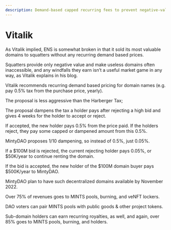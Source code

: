 ```yaml
---
description: Demand-based capped recurring fees to prevent negative-value squatting
---
```


# Vitalik

As Vitalik implied, ENS is somewhat broken in that it sold its most valuable domains to squatters without any recurring demand based prices.&#x20;

Squatters provide only negative value and make useless domains often inaccessible, and any windfalls they earn isn’t a useful market game in any way, as Vitalik explains in his blog.&#x20;

Vitalik recommends recurring demand based pricing for domain names (e.g. pay 0.5% tax from the purchase price, yearly).&#x20;

The proposal is less aggressive than the Harberger Tax;&#x20;

The proposal dampens the tax a holder pays after rejecting a high bid and gives 4 weeks for the holder to accept or reject.&#x20;

If accepted, the new holder pays 0.5% from the price paid. If the holders reject, they pay some capped or dampened amount from this 0.5%.&#x20;

MintyDAO proposes 1/10 dampening, so instead of 0.5%, just 0.05%.&#x20;

If a $100M bid is rejected, the current rejecting holder pays 0.05%, or $50K/year to continue renting the domain.&#x20;

If the bid is accepted, the new holder of the $100M domain buyer pays $500K/year to MintyDAO.&#x20;

MintyDAO plan to have such decentralized domains available by November 2022.&#x20;

Over 75% of revenues goes to MINTS pools, burning, and veNFT lockers.&#x20;

DAO voters can pair MINTS pools with public goods & other project tokens.&#x20;

Sub-domain holders can earn recurring royalties, as well, and again, over 85% goes to MINTS pools, burning, and holders.
